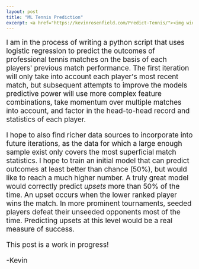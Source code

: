 ```yaml
---
layout: post
title: "ML Tennis Prediction"
excerpt: <a href="https://kevinrosenfield.com/Predict-Tennis/"><img width = "50%", height = "auto" src="/images/tennis_analytics.jpeg" alt="obtained from https://www.pinnacle.com/"></a>
---
```

<div>
<p style="text-align: left;font-size: calc(14px + 0.5vw);">
I am in the process of writing a python script that uses logistic regression to predict the outcomes of professional tennis matches on the basis of each players' previous match performance. The first iteration will only take into account each player's most recent match, but subsequent attempts to improve the models predictive power will use more complex feature combinations, take momentum over multiple matches into account, and factor in the head-to-head record and statistics of each player.
</p>

<p style="text-align: left;font-size: calc(14px + 0.5vw);">
I hope to also find richer data sources to incorporate into future iterations, as the data for which a large enough sample exist only covers the most superficial match statistics. I hope to train an initial model that can predict outcomes at least better than chance (50%), but would like to reach a much higher number. A truly great model would correctly predict <i>upsets</i> more than 50% of the time. An upset occurs when the lower ranked player wins the match. In more prominent tournaments, seeded players defeat their unseeded opponents most of the time. Predicting upsets at this level would be a real measure of success.
</p>

<p style="text-align: left;font-size: calc(14px + 0.5vw);">
This post is a work in progress!
</p>

<p style="text-align: left;font-size: calc(14px + 0.5vw);">
-Kevin
</p>
</div>

